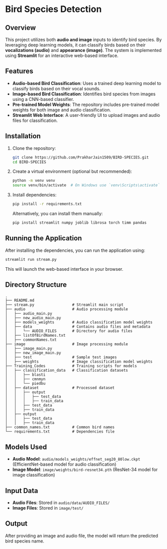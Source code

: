 # Bird Species Detection

## Overview
This project utilizes both **audio and image** inputs to identify bird species. By leveraging deep learning models, it can classify birds based on their **vocalizations (audio)** and **appearance (image)**. The system is implemented using **Streamlit** for an interactive web-based interface.

## Features
- **Audio-based Bird Classification**: Uses a trained deep learning model to classify birds based on their vocal sounds.
- **Image-based Bird Classification**: Identifies bird species from images using a CNN-based classifier.
- **Pre-trained Model Weights**: The repository includes pre-trained model weights for both image and audio classification.
- **Streamlit Web Interface**: A user-friendly UI to upload images and audio files for classification.

## Installation
1. Clone the repository:
   ```bash
   git clone https://github.com/PrakharJain1509/BIRD-SPECIES.git
   cd BIRD-SPECIES
   ```
2. Create a virtual environment (optional but recommended):
   ```bash
   python -m venv venv
   source venv/bin/activate  # On Windows use `venv\Scripts\activate`
   ```
3. Install dependencies:
   ```bash
   pip install -r requirements.txt
   ```
   Alternatively, you can install them manually:
   ```bash
   pip install streamlit numpy joblib librosa torch timm pandas
   ```

## Running the Application
After installing the dependencies, you can run the application using:
```bash
streamlit run stream.py
```
This will launch the web-based interface in your browser.

## Directory Structure
```
.
├── README.md
├── stream.py                 # Streamlit main script
├── audio                     # Audio processing module
│   ├── audio_main.py
│   ├── new_audio_main.py
│   ├── models_weights        # Audio classification model weights
│   ├── data                  # Contains audio files and metadata
│   │   └── AUDIO_FILES       # Directory for audio files
│   ├── listOfBirdNames.txt
│   ├── commonNames.txt
├── image                     # Image processing module
│   ├── image_main.py
│   ├── new_image_main.py
│   ├── test                  # Sample test images
│   ├── weights               # Image classification model weights
├── Training_Codes            # Training scripts for models
│   ├── classification_data   # Classification datasets
│   │   ├── blasti
│   │   ├── cmnmyn
│   │   └── piedbu
│   ├── dataset               # Processed dataset
│   │   ├── output
│   │   │   ├── test_data
│   │   │   ├── train_data
│   │   ├── test_data
│   │   ├── train_data
│   ├── output
│   │   ├── test_data
│   │   ├── train_data
├── common_names.txt          # Common bird names
└── requirements.txt          # Dependencies file
```

## Models Used
- **Audio Model**: `audio/models_weights/effnet_seg20_80low.ckpt` (EfficientNet-based model for audio classification)
- **Image Model**: `image/weights/bird-resnet34.pth` (ResNet-34 model for image classification)

## Input Data
- **Audio Files**: Stored in `audio/data/AUDIO_FILES/`
- **Image Files**: Stored in `image/test/`

## Output
After providing an image and audio file, the model will return the predicted bird species name.

